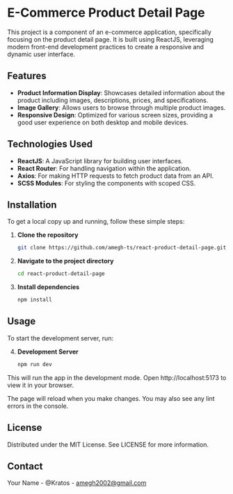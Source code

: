 # E-Commerce Product Detail Page

This project is a component of an e-commerce application, specifically focusing on the product detail page. It is built using ReactJS, leveraging modern front-end development practices to create a responsive and dynamic user interface.

## Features

- **Product Information Display**: Showcases detailed information about the product including images, descriptions, prices, and specifications.
- **Image Gallery**: Allows users to browse through multiple product images.
- **Responsive Design**: Optimized for various screen sizes, providing a good user experience on both desktop and mobile devices.

## Technologies Used

- **ReactJS**: A JavaScript library for building user interfaces.
- **React Router**: For handling navigation within the application.
- **Axios**: For making HTTP requests to fetch product data from an API.
- **SCSS Modules**: For styling the components with scoped CSS.

## Installation

To get a local copy up and running, follow these simple steps:

1. **Clone the repository**
   ```sh
   git clone https://github.com/amegh-ts/react-product-detail-page.git

2. **Navigate to the project directory**
   ```sh
   cd react-product-detail-page

3. **Install dependencies**
   ```sh
   npm install

## Usage

To start the development server, run:

4. **Development Server**
   ```sh
   npm run dev

This will run the app in the development mode.
Open http://localhost:5173 to view it in your browser.

The page will reload when you make changes.
You may also see any lint errors in the console.

## License
Distributed under the MIT License. See LICENSE for more information.

## Contact
Your Name - @Kratos - amegh2002@gmail.com